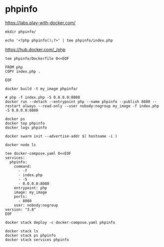 # phpinfo

https://labs.play-with-docker.com/
```
mkdir phpinfo/
```
```
echo '<?php phpinfo();?>' | tee phpinfo/index.php
```
https://hub.docker.com/_/php
```
tee phpinfo/Dockerfile 0<<EOF

FROM php
COPY index.php .

EOF
```
```
docker build -t my_image phpinfo/
```
```
# php -f index.php -S 0.0.0.0:8080
docker run --detach --entrypoint php --name phpinfo --publish 8080 --restart always --read-only --user nobody:nogroup my_image -f index.php -S 0.0.0.0:8080
```
```
docker ps
docker top phpinfo
docker logs phpinfo
```
```
docker swarm init --advertise-addr $( hostname -i )
```
```
docker node ls
```
```
tee docker-compose.yaml 0<<EOF
services:
  phpinfo:
    command:
      - -f
      - index.php
      - -S
      - 0.0.0.0:8080
    entrypoint: php
    image: my_image
    ports:
      - 8080
    user: nobody:nogroup
version: "3.8"
EOF
```
```
docker stack deploy -c docker-compose.yaml phpinfo
```
```
docker stack ls
docker stack ps phpinfo
docker stack services phpinfo
```
